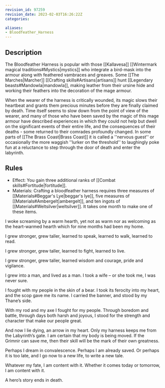 ```yaml
---
revision_id: 97259
revision_date: 2023-02-03T16:26:22Z
categories:

aliases:
- Bloodfeather_Harness
---
```



## Description
The Bloodfeather Harness is popular with those [[Kallavesa]] [[Wintermark magical traditions#Mystics|mystics]] who integrate a bird-mask into the armour along with feathered vambraces and greaves. Some [[The Marches|Marcher]] [[Crafting skills#Artisans|artisans]] hunt [[Legendary beasts#Mandowla|mandowla]], making leather from their ursine hide and working their feathers into the decoration of the mage armour.

When the wearer of the harness is critically wounded, its magic slows their heartbeat and grants them precious minutes before they are finally claimed by death. Time itself seems to slow down from the point of view of the wearer, and many of those who have been saved by the magic of this mage armour have described experiences in which they could not help but dwell on the significant events of their entire life, and the consequences of their deaths - some returned to their comrades profoundly changed. In some parts of [[The Brass Coast|Brass Coast]] it is called a ''nervous guest'' or occasionally the more waggish ''lurker on the threshold'' to laughingly poke fun at a reluctance to step through the door of death and enter the labyrinth.

## Rules

* Effect: You gain three additional ranks of [[Combat skills#Fortitude|fortitude]].
* Materials: Crafting a bloodfeather harness requires three measures of [[Materials#Beggar's Lye|beggar's lye]], five measures of [[Materials#Ambergelt|ambergelt]], and ten ingots of [[Materials#Weltsilver|weltsilver]]. It takes one month to make one of these items.


I woke screaming by a warm hearth, yet not as warm nor as welcoming as the heart-warmed hearth which for nine months had been my home.

I grew stronger, grew taller, learned to speak, learned to walk, learned to read.

I grew stronger, grew taller, learned to fight, learned to live.

I grew stronger, grew taller, learned wisdom and courage, pride and vigilance.

I grew into a man, and lived as a man. I took a wife – or she took me, I was never sure.

I fought with my people in the skin of a bear. I took its ferocity into my heart, and the scop gave me its name. I carried the banner, and stood by my Thane’s side.

With my rod and my axe I fought for my people. Through boredom and battle, through days both harsh and joyous, I stood for the strength and character that make our people great. 

And now I lie dying, an arrow in my heart. Only my harness keeps me from the Labyrinth’s gate. I am certain that my body is being moved. If the Grimnir can save me, then their skill will be the mark of their own greatness.

Perhaps I dream in convalescence. Perhaps I am already saved. Or perhaps it is too late, and I go now to a new life, to write a new tale.

Whatever my fate, I am content with it. Whether it comes today or tomorrow, I am content with it.

A hero’s story ends in death.